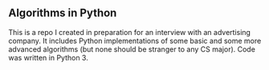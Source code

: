 ## Algorithms in Python

This is a repo I created in preparation for an interview with an advertising company. It includes Python implementations of some basic and some more advanced algorithms (but none should be stranger to any CS major). Code was written in Python 3.

